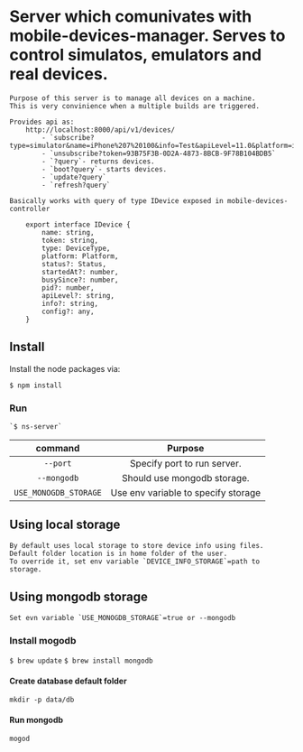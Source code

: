 # Server which comunivates with mobile-devices-manager. Serves to control simulatos, emulators and real devices.
    Purpose of this server is to manage all devices on а machine.
    This is very convinience when a multiple builds are triggered.

    Provides api as:
        http://localhost:8000/api/v1/devices/
            - `subscribe?type=simulator&name=iPhone%207%20100&info=Test&apiLevel=11.0&platform=ios`
            - `unsubscribe?token=93B75F3B-0D2A-4873-8BCB-9F78B104BDB5`
            - `?query`- returns devices.
            - `boot?query`- starts devices.
            - `update?query`
            - `refresh?query`
    
    Basically works with query of type IDevice exposed in mobile-devices-controller 

        export interface IDevice {
            name: string,
            token: string,
            type: DeviceType,
            platform: Platform,
            status?: Status,
            startedAt?: number,
            busySince?: number,
            pid?: number,
            apiLevel?: string,
            info?: string,
            config?: any,
        }

## Install

Install the node packages via:

`$ npm install`

### Run
    `$ ns-server`

|command                |Purpose|
|:-------------------------------:|:-------------------:|
|`--port`|Specify port to run server.|
|`--mongodb`|Should use mongodb storage.|
|`USE_MONOGDB_STORAGE`|Use env variable to specify storage|

## Using local storage 
    By default uses local storage to store device info using files. 
    Default folder location is in home folder of the user.
    To override it, set env variable `DEVICE_INFO_STORAGE`=path to storage.

## Using mongodb storage

    Set evn variable `USE_MONOGDB_STORAGE`=true or --mongodb

### Install mogodb

`$ brew update`
`$ brew install mongodb`

#### Create database default folder

`mkdir -p data/db`

#### Run mongodb

`mogod`

